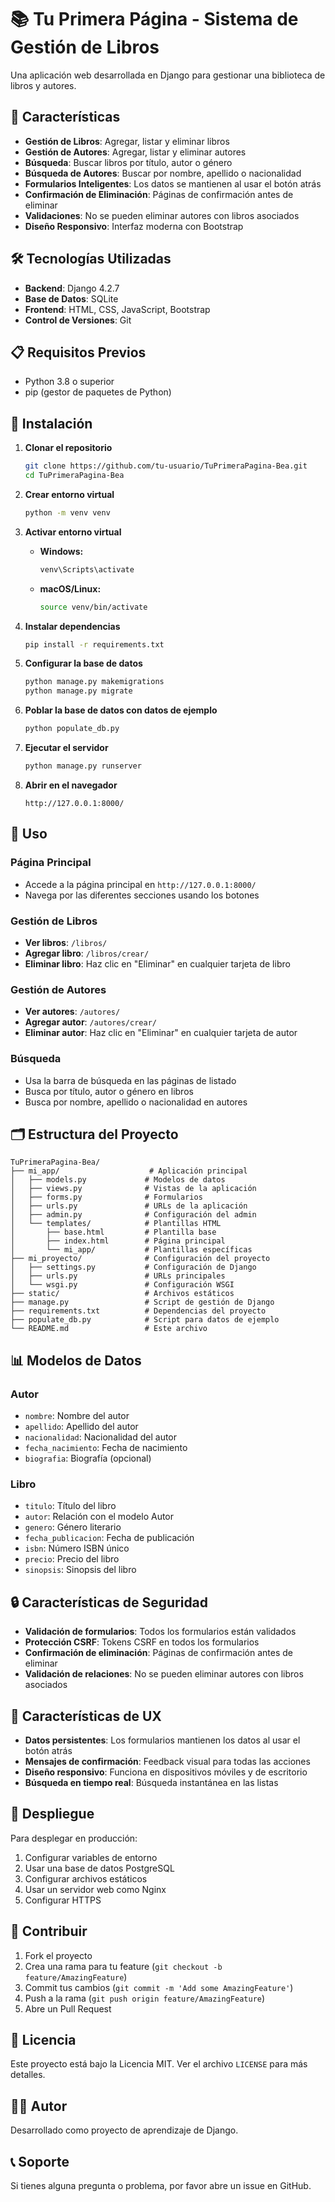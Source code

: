 # 📚 Tu Primera Página - Sistema de Gestión de Libros

Una aplicación web desarrollada en Django para gestionar una biblioteca de libros y autores.

## 🚀 Características

- **Gestión de Libros**: Agregar, listar y eliminar libros
- **Gestión de Autores**: Agregar, listar y eliminar autores
- **Búsqueda**: Buscar libros por título, autor o género
- **Búsqueda de Autores**: Buscar por nombre, apellido o nacionalidad
- **Formularios Inteligentes**: Los datos se mantienen al usar el botón atrás
- **Confirmación de Eliminación**: Páginas de confirmación antes de eliminar
- **Validaciones**: No se pueden eliminar autores con libros asociados
- **Diseño Responsivo**: Interfaz moderna con Bootstrap

## 🛠️ Tecnologías Utilizadas

- **Backend**: Django 4.2.7
- **Base de Datos**: SQLite
- **Frontend**: HTML, CSS, JavaScript, Bootstrap
- **Control de Versiones**: Git

## 📋 Requisitos Previos

- Python 3.8 o superior
- pip (gestor de paquetes de Python)

## 🔧 Instalación

1. **Clonar el repositorio**
   ```bash
   git clone https://github.com/tu-usuario/TuPrimeraPagina-Bea.git
   cd TuPrimeraPagina-Bea
   ```

2. **Crear entorno virtual**
   ```bash
   python -m venv venv
   ```

3. **Activar entorno virtual**
   - **Windows:**
     ```bash
     venv\Scripts\activate
     ```
   - **macOS/Linux:**
     ```bash
     source venv/bin/activate
     ```

4. **Instalar dependencias**
   ```bash
   pip install -r requirements.txt
   ```

5. **Configurar la base de datos**
   ```bash
   python manage.py makemigrations
   python manage.py migrate
   ```

6. **Poblar la base de datos con datos de ejemplo**
   ```bash
   python populate_db.py
   ```

7. **Ejecutar el servidor**
   ```bash
   python manage.py runserver
   ```

8. **Abrir en el navegador**
   ```
   http://127.0.0.1:8000/
   ```

## 📖 Uso

### Página Principal
- Accede a la página principal en `http://127.0.0.1:8000/`
- Navega por las diferentes secciones usando los botones

### Gestión de Libros
- **Ver libros**: `/libros/`
- **Agregar libro**: `/libros/crear/`
- **Eliminar libro**: Haz clic en "Eliminar" en cualquier tarjeta de libro

### Gestión de Autores
- **Ver autores**: `/autores/`
- **Agregar autor**: `/autores/crear/`
- **Eliminar autor**: Haz clic en "Eliminar" en cualquier tarjeta de autor

### Búsqueda
- Usa la barra de búsqueda en las páginas de listado
- Busca por título, autor o género en libros
- Busca por nombre, apellido o nacionalidad en autores

## 🗂️ Estructura del Proyecto

```
TuPrimeraPagina-Bea/
├── mi_app/                    # Aplicación principal
│   ├── models.py             # Modelos de datos
│   ├── views.py              # Vistas de la aplicación
│   ├── forms.py              # Formularios
│   ├── urls.py               # URLs de la aplicación
│   ├── admin.py              # Configuración del admin
│   └── templates/            # Plantillas HTML
│       ├── base.html         # Plantilla base
│       ├── index.html        # Página principal
│       └── mi_app/           # Plantillas específicas
├── mi_proyecto/              # Configuración del proyecto
│   ├── settings.py           # Configuración de Django
│   ├── urls.py               # URLs principales
│   └── wsgi.py               # Configuración WSGI
├── static/                   # Archivos estáticos
├── manage.py                 # Script de gestión de Django
├── requirements.txt          # Dependencias del proyecto
├── populate_db.py            # Script para datos de ejemplo
└── README.md                 # Este archivo
```

## 📊 Modelos de Datos

### Autor
- `nombre`: Nombre del autor
- `apellido`: Apellido del autor
- `nacionalidad`: Nacionalidad del autor
- `fecha_nacimiento`: Fecha de nacimiento
- `biografia`: Biografía (opcional)

### Libro
- `titulo`: Título del libro
- `autor`: Relación con el modelo Autor
- `genero`: Género literario
- `fecha_publicacion`: Fecha de publicación
- `isbn`: Número ISBN único
- `precio`: Precio del libro
- `sinopsis`: Sinopsis del libro

## 🔒 Características de Seguridad

- **Validación de formularios**: Todos los formularios están validados
- **Protección CSRF**: Tokens CSRF en todos los formularios
- **Confirmación de eliminación**: Páginas de confirmación antes de eliminar
- **Validación de relaciones**: No se pueden eliminar autores con libros asociados

## 🎨 Características de UX

- **Datos persistentes**: Los formularios mantienen los datos al usar el botón atrás
- **Mensajes de confirmación**: Feedback visual para todas las acciones
- **Diseño responsivo**: Funciona en dispositivos móviles y de escritorio
- **Búsqueda en tiempo real**: Búsqueda instantánea en las listas

## 🚀 Despliegue

Para desplegar en producción:

1. Configurar variables de entorno
2. Usar una base de datos PostgreSQL
3. Configurar archivos estáticos
4. Usar un servidor web como Nginx
5. Configurar HTTPS

## 🤝 Contribuir

1. Fork el proyecto
2. Crea una rama para tu feature (`git checkout -b feature/AmazingFeature`)
3. Commit tus cambios (`git commit -m 'Add some AmazingFeature'`)
4. Push a la rama (`git push origin feature/AmazingFeature`)
5. Abre un Pull Request

## 📝 Licencia

Este proyecto está bajo la Licencia MIT. Ver el archivo `LICENSE` para más detalles.

## 👨‍💻 Autor

Desarrollado como proyecto de aprendizaje de Django.

## 📞 Soporte

Si tienes alguna pregunta o problema, por favor abre un issue en GitHub.
